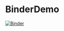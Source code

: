 # BinderDemo
[![Binder](https://mybinder.org/badge_logo.svg)](https://mybinder.org/v2/gh/tpfau/BinderDemo/HEAD)
